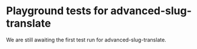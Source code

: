 # Playground tests for advanced-slug-translate
We are still awaiting the first test run for advanced-slug-translate.
